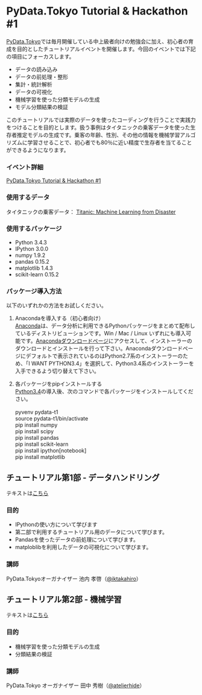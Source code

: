 # PyData.Tokyo Tutorial & Hackathon #1

[PyData.Tokyo](https://pydata.tokyo/)では毎月開催している中上級者向けの勉強会に加え、初心者の育成を目的としたチュートリアルイベントを開催します。今回のイベントでは下記の項目にフォーカスします。

- データの読み込み
- データの前処理・整形
- 集計・統計解析
- データの可視化
- 機械学習を使った分類モデルの生成
- モデル分類結果の検証

このチュートリアルでは実際のデータを使ったコーディングを行うことで実践力をつけることを目的とします。扱う事例はタイタニックの乗客データを使った生存者推定モデルの生成です。乗客の年齢、性別、その他の情報を機械学習アルゴリズムに学習させることで、初心者でも80％に近い精度で生存者を当てることができるようになります。

### イベント詳細
[PyData.Tokyo Tutorial & Hackathon #1](http://pydatatokyo.connpass.com/event/11860/)

### 使用するデータ

タイタニックの乗客データ： [Titanic: Machine Learning from Disaster](https://www.kaggle.com/c/titanic-gettingStarted/data)

### 使用するパッケージ

- Python 3.4.3
- IPython 3.0.0
- numpy 1.9.2
- pandas 0.15.2
- matplotlib 1.4.3
- scikit-learn 0.15.2

### パッケージ導入方法

以下のいずれかの方法をお試しください。

1. Anacondaを導入する（初心者向け）<br>
[Anaconda](https://store.continuum.io/cshop/anaconda/)は、データ分析に利用できるPythonパッケージをまとめて配布しているディストリビューションです。Win / Mac / Linux いずれにも導入可能です。[Anacondaダウンロードページ](http://continuum.io/downloads)にアクセスして、インストーラーのダウンロードとインストールを行って下さい。Anacondaダウンロードページにデフォルトで表示されているのはPython2.7系のインストーラーのため、「I WANT PYTHON3.4」を選択して、Python3.4系のインストーラーを入手できるよう切り替えて下さい。

2. 各パッケージをpipインストールする<br>
[Python3.4](https://www.python.org/downloads/release/python-343/)の導入後、次のコマンドで各パッケージをインストールしてください。<br>
     <br>
     pyvenv pydata-t1<br>
     source pydata-t1/bin/activate<br>
     pip install numpy<br>
     pip install scipy<br>
     pip install pandas<br>
     pip install scikit-learn<br>
     pip install ipython[notebook]<br>
     pip install matplotlib

## チュートリアル第1部 - データハンドリング

テキストは[こちら](https://pydata.tokyo/ipynb/tutorial-1/dh.html)

### 目的

- IPythonの使い方について学びます
- 第二部で利用するチュートリアル用のデータについて学びます。
- Pandasを使ったデータの前処理について学びます。
- matploblibを利用したデータの可視化について学びます。

### 講師
PyData.Tokyoオーガナイザー 池内 孝啓（[@iktakahiro](https://twitter.com/iktakahiro)）

## チュートリアル第2部 - 機械学習

テキストは[こちら](https://pydata.tokyo/ipynb/tutorial-1/ml.html)

### 目的

- 機械学習を使った分類モデルの生成
- 分類結果の検証

### 講師
PyData.Tokyo オーガナイザー 田中 秀樹（[@atelierhide](https://twitter.com/atelierhide)）
